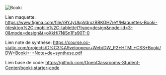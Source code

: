 
![Booki](https://github.com/RomainGoujon/OpenClassrooms_Projet2_RG/assets/119401399/015dd417-7ac1-49cf-ad06-fec38c38df8e)

Lien maquette: https://www.figma.com/file/r9YJyUkpVdrxzBBKGH7reY/Maquettes-Booki-(desktop%2C-mobile%2C-tablette)?type=design&node-id=3-0&mode=design&t=oXkHi7NiSn1Fs90T-0

Lien note de synthèse: https://course.oc-static.com/projects/D%C3%A9veloppeur+Web/DW_P2+HTML+CSS+Booki/DW+Booki+-+Note+de+synthese.pdf

Lien base de code: https://github.com/OpenClassrooms-Student-Center/booki-starter-code

